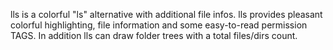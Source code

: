 lls is a colorful "ls" alternative with additional file infos.
lls provides pleasant colorful highlighting, file information and some easy-to-read permission TAGS. In addition lls can draw folder trees with a total files/dirs count.
